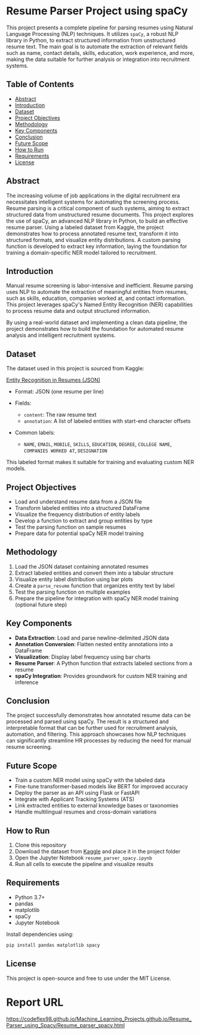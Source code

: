 # Resume Parser Project using spaCy

This project presents a complete pipeline for parsing resumes using Natural Language Processing (NLP) techniques. It utilizes `spaCy`, a robust NLP library in Python, to extract structured information from unstructured resume text. The main goal is to automate the extraction of relevant fields such as name, contact details, skills, education, work experience, and more, making the data suitable for further analysis or integration into recruitment systems.

## Table of Contents

* [Abstract](#abstract)
* [Introduction](#introduction)
* [Dataset](#dataset)
* [Project Objectives](#project-objectives)
* [Methodology](#methodology)
* [Key Components](#key-components)
* [Conclusion](#conclusion)
* [Future Scope](#future-scope)
* [How to Run](#how-to-run)
* [Requirements](#requirements)
* [License](#license)

## Abstract

The increasing volume of job applications in the digital recruitment era necessitates intelligent systems for automating the screening process. Resume parsing is a critical component of such systems, aiming to extract structured data from unstructured resume documents. This project explores the use of spaCy, an advanced NLP library in Python, to build an effective resume parser. Using a labeled dataset from Kaggle, the project demonstrates how to process annotated resume text, transform it into structured formats, and visualize entity distributions. A custom parsing function is developed to extract key information, laying the foundation for training a domain-specific NER model tailored to recruitment.

## Introduction

Manual resume screening is labor-intensive and inefficient. Resume parsing uses NLP to automate the extraction of meaningful entities from resumes, such as skills, education, companies worked at, and contact information. This project leverages spaCy's Named Entity Recognition (NER) capabilities to process resume data and output structured information.

By using a real-world dataset and implementing a clean data pipeline, the project demonstrates how to build the foundation for automated resume analysis and intelligent recruitment systems.

## Dataset

The dataset used in this project is sourced from Kaggle:

[Entity Recognition in Resumes (JSON)](https://www.kaggle.com/datasets/rekhashreev/entity-recognition-in-resumes-json)

* Format: JSON (one resume per line)
* Fields:

  * `content`: The raw resume text
  * `annotation`: A list of labeled entities with start-end character offsets
* Common labels:

  * `NAME`, `EMAIL`, `MOBILE`, `SKILLS`, `EDUCATION`, `DEGREE`, `COLLEGE NAME`, `COMPANIES WORKED AT`, `DESIGNATION`

This labeled format makes it suitable for training and evaluating custom NER models.

## Project Objectives

* Load and understand resume data from a JSON file
* Transform labeled entities into a structured DataFrame
* Visualize the frequency distribution of entity labels
* Develop a function to extract and group entities by type
* Test the parsing function on sample resumes
* Prepare data for potential spaCy NER model training

## Methodology

1. Load the JSON dataset containing annotated resumes
2. Extract labeled entities and convert them into a tabular structure
3. Visualize entity label distribution using bar plots
4. Create a `parse_resume` function that organizes entity text by label
5. Test the parsing function on multiple examples
6. Prepare the pipeline for integration with spaCy NER model training (optional future step)

## Key Components

* **Data Extraction**: Load and parse newline-delimited JSON data
* **Annotation Conversion**: Flatten nested entity annotations into a DataFrame
* **Visualization**: Display label frequency using bar charts
* **Resume Parser**: A Python function that extracts labeled sections from a resume
* **spaCy Integration**: Provides groundwork for custom NER training and inference

## Conclusion

The project successfully demonstrates how annotated resume data can be processed and parsed using spaCy. The result is a structured and interpretable format that can be further used for recruitment analysis, automation, and filtering. This approach showcases how NLP techniques can significantly streamline HR processes by reducing the need for manual resume screening.

## Future Scope

* Train a custom NER model using spaCy with the labeled data
* Fine-tune transformer-based models like BERT for improved accuracy
* Deploy the parser as an API using Flask or FastAPI
* Integrate with Applicant Tracking Systems (ATS)
* Link extracted entities to external knowledge bases or taxonomies
* Handle multilingual resumes and cross-domain variations

## How to Run

1. Clone this repository
2. Download the dataset from [Kaggle](https://www.kaggle.com/datasets/rekhashreev/entity-recognition-in-resumes-json) and place it in the project folder
3. Open the Jupyter Notebook `resume_parser_spacy.ipynb`
4. Run all cells to execute the pipeline and visualize results

## Requirements

* Python 3.7+
* pandas
* matplotlib
* spaCy
* Jupyter Notebook

Install dependencies using:

```bash
pip install pandas matplotlib spacy
```

## License

This project is open-source and free to use under the MIT License.

# Report URL
https://codeflex98.github.io/Machine_Learning_Projects.github.io/Resume_Parser_using_Spacy/Resume_parser_spacy.html
